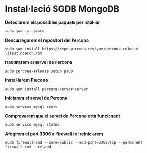 # Instal·lació SGDB MongoDB

**Detectarem els possibles paquets per istal·lar**
```
sudo yum -y update
```


**Descarregarem el repositori del Percona**
```
sudo yum install https://repo.percona.com/yum/percona-release-latest.noarch.rpm
```


**Habilitarem el servei de Percona**
```
sudo percona-release setup ps80
```


**Instal·larem Percona**
```
sudo yum install percona-server-server
```


**Iniciarem el servei de Percona**
```
sudo service mysql start
```


**Comprovarem que el servei de Percona està funcionant**
```
sudo service mysql status
```


**Afegirem el port 3306 al firewall i el reiniciarem**
```
sudo firewall-cmd --zone=public --add-port=3306/tcp --permanent
firewall-cmd --relaod
```



